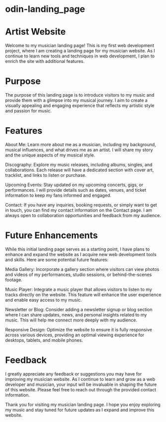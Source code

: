 # odin-landing_page

# Artist Website
Welcome to my musician landing page! This is my first web development project, where I am creating a landing page for my musician website. As I continue to learn new tools and techniques in web development, I plan to enrich the site with additional features.

# Purpose
The purpose of this landing page is to introduce visitors to my music and provide them with a glimpse into my musical journey. I aim to create a visually appealing and engaging experience that reflects my artistic style and passion for music.

# Features
About Me: Learn more about me as a musician, including my background, musical influences, and what drives me as an artist. I will share my story and the unique aspects of my musical style.

Discography: Explore my music releases, including albums, singles, and collaborations. Each release will have a dedicated section with cover art, tracklist, and links to listen or purchase.

Upcoming Events: Stay updated on my upcoming concerts, gigs, or performances. I will provide details such as dates, venues, and ticket information to keep my fans informed and engaged.

Contact: If you have any inquiries, booking requests, or simply want to get in touch, you can find my contact information on the Contact page. I am always open to collaboration opportunities and feedback from my audience.

# Future Enhancements
While this initial landing page serves as a starting point, I have plans to enhance and expand the website as I acquire new web development tools and skills. Here are some potential future features:

Media Gallery: Incorporate a gallery section where visitors can view photos and videos of my performances, studio sessions, or behind-the-scenes footage.

Music Player: Integrate a music player that allows visitors to listen to my tracks directly on the website. This feature will enhance the user experience and enable easy access to my music.

Newsletter or Blog: Consider adding a newsletter signup or blog section where I can share updates, news, and personal insights related to my music. This will help me connect more deeply with my audience.

Responsive Design: Optimize the website to ensure it is fully responsive across various devices, providing an optimal viewing experience for desktops, tablets, and mobile phones.

# Feedback
I greatly appreciate any feedback or suggestions you may have for improving my musician website. As I continue to learn and grow as a web developer and musician, your input will be invaluable in shaping the future of this website. Please feel free to reach out through the provided contact information.

Thank you for visiting my musician landing page. I hope you enjoy exploring my music and stay tuned for future updates as I expand and improve this website.

